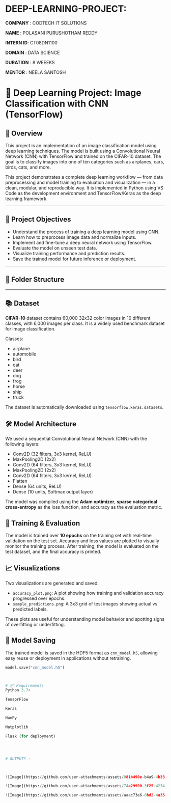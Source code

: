 # DEEP-LEARNING-PROJECT:

**COMPANY**  : CODTECH IT SOLUTIONS

**NAME**     : POLASANI PURUSHOTHAM REDDY

**INTERN ID**: CT08DN1100

**DOMAIN**   : DATA SCIENCE

**DURATION** : 8 WEEEKS

**MENTOR**   : NEELA SANTOSH


# 🧠 Deep Learning Project: Image Classification with CNN (TensorFlow)

## 📌 Overview

This project is an implementation of an image classification model using deep learning techniques. The model is built using a Convolutional Neural Network (CNN) with TensorFlow and trained on the CIFAR-10 dataset. The goal is to classify images into one of ten categories such as airplanes, cars, birds, cats, and more.

This project demonstrates a complete deep learning workflow — from data preprocessing and model training to evaluation and visualization — in a clean, modular, and reproducible way. It is implemented in Python using VS Code as the development environment and TensorFlow/Keras as the deep learning framework.

---

## 🎯 Project Objectives

- Understand the process of training a deep learning model using CNN.
- Learn how to preprocess image data and normalize inputs.
- Implement and fine-tune a deep neural network using TensorFlow.
- Evaluate the model on unseen test data.
- Visualize training performance and prediction results.
- Save the trained model for future inference or deployment.

---

## 📂 Folder Structure









---

## 📚 Dataset

 **CIFAR-10** dataset  contains 60,000 32x32 color images in 10 different classes, with 6,000 images per class. It is a widely used benchmark dataset for image classification.

Classes:
- airplane
- automobile
- bird
- cat
- deer
- dog
- frog
- horse
- ship
- truck

The dataset is automatically downloaded using `tensorflow.keras.datasets`.

## 🛠️ Model Architecture

We used a sequential Convolutional Neural Network (CNN) with the following layers:

- Conv2D (32 filters, 3x3 kernel, ReLU)
- MaxPooling2D (2x2)
- Conv2D (64 filters, 3x3 kernel, ReLU)
- MaxPooling2D (2x2)
- Conv2D (64 filters, 3x3 kernel, ReLU)
- Flatten
- Dense (64 units, ReLU)
- Dense (10 units, Softmax output layer)

The model was compiled using the **Adam optimizer**, **sparse categorical cross-entropy** as the loss function, and accuracy as the evaluation metric.

## 🧪 Training & Evaluation

The model is trained over **10 epochs** on the training set with real-time validation on the test set. Accuracy and loss values are plotted to visually monitor the training process. After training, the model is evaluated on the test dataset, and the final accuracy is printed.


## 📈 Visualizations

Two visualizations are generated and saved:
- `accuracy_plot.png`: A plot showing how training and validation accuracy progressed over epochs.
- `sample_predictions.png`: A 3x3 grid of test images showing actual vs predicted labels.

These plots are useful for understanding model behavior and spotting signs of overfitting or underfitting.



## 💾 Model Saving

The trained model is saved in the HDF5 format as `cnn_model.h5`, allowing easy reuse or deployment in applications without retraining.

```python
model.save("cnn_model.h5")



# 📦 Requirements
Python 3.7+

TensorFlow

Keras

NumPy

Matplotlib

Flask (for deployment)




# OUTPUTS :



![Image](https://github.com/user-attachments/assets/081b490e-b4a9-4b33-b7a8-070a1c088725)

![Image](https://github.com/user-attachments/assets/74a29990-3f25-4234-8c71-17ab849de91a)

![Image](https://github.com/user-attachments/assets/aaac73e6-0bd2-4a35-a095-5740d275c89e)
